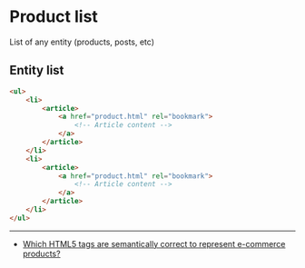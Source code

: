 # Product list

List of any entity (products, posts, etc)

## Entity list

```html
<ul>
    <li>
        <article>
            <a href="product.html" rel="bookmark">
                <!-- Article content -->
            </a>
        </article>
    </li>
    <li>
        <article>
            <a href="product.html" rel="bookmark">
                <!-- Article content -->
            </a>
        </article>
    </li>
</ul>
```

---

- [Which HTML5 tags are semantically correct to represent e-commerce products?](https://stackoverflow.com/questions/46259821/which-html5-tags-are-semantically-correct-to-represent-e-commerce-products)

